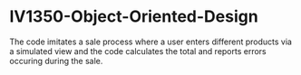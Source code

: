 # IV1350-Object-Oriented-Design
The code imitates a sale process where a user enters different products via a simulated view and the code calculates the total and reports errors occuring during the sale. 

